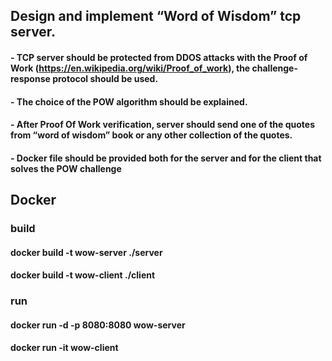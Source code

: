 ## Design and implement “Word of Wisdom” tcp server.
#### - TCP server should be protected from DDOS attacks with the Proof of Work (https://en.wikipedia.org/wiki/Proof_of_work), the challenge-response protocol should be used.
#### - The choice of the POW algorithm should be explained.
#### - After Proof Of Work verification, server should send one of the quotes from “word of wisdom” book or any other collection of the quotes.
#### - Docker file should be provided both for the server and for the client that solves the POW challenge

## Docker
### build
#### docker build -t wow-server ./server
#### docker build -t wow-client ./client
### run 
#### docker run -d -p 8080:8080 wow-server
#### docker run -it wow-client